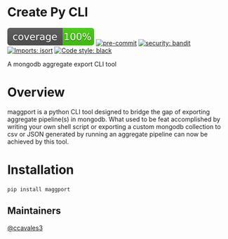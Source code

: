 # Create Py CLI

![Coverage Report](./badges/coverage.svg)
[![pre-commit](https://img.shields.io/badge/pre--commit-enabled-brightgreen?logo=pre-commit&logoColor=white)](https://github.com/pre-commit/pre-commit)
[![security: bandit](https://img.shields.io/badge/security-bandit-yellow.svg)](https://github.com/PyCQA/bandit)
[![Imports: isort](https://img.shields.io/badge/%20imports-isort-%231674b1?style=flat&labelColor=ef8336)](https://timothycrosley.github.io/isort/)
[![Code style: black](https://img.shields.io/badge/code%20style-black-000000.svg)](https://github.com/psf/black)

A mongodb aggregate export CLI tool

# Overview

maggport is a python CLI tool designed to bridge the gap of exporting aggregate pipeline(s) in mongodb. What used to be feat accomplished by writing your own shell script or exporting a custom mongodb collection to csv or JSON generated by running an aggregate pipeline can now be achieved by this tool.

# Installation

```
pip install maggport
```

## Maintainers

[@ccavales3](https://github.com/ccavales3)
